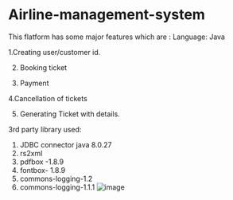 # Airline-management-system
This flatform has some major features which are :
Language: Java 


1.Creating user/customer id.

2. Booking ticket

3. Payment 

4.Cancellation of tickets

5. Generating Ticket with details. 


3rd party library used:
1. JDBC connector java 8.0.27
2. rs2xml 
3. pdfbox -1.8.9
4. fontbox- 1.8.9
5. commons-logging-1.2
6. commons-logging-1.1.1
![image](https://user-images.githubusercontent.com/105934936/208487779-ad61ea40-7248-4927-b61a-8f18a72e3879.png)



